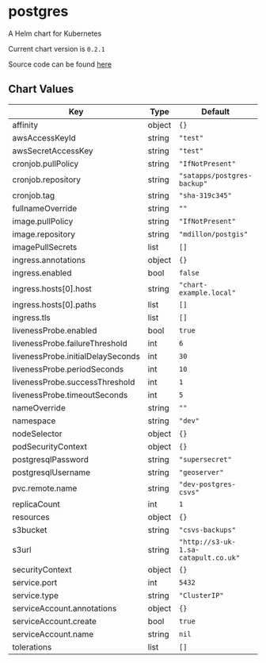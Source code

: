 postgres
========
A Helm chart for Kubernetes

Current chart version is `0.2.1`

Source code can be found [here](https://postgis.net/)



## Chart Values

| Key | Type | Default | Description |
|-----|------|---------|-------------|
| affinity | object | `{}` |  |
| awsAccessKeyId | string | `"test"` |  |
| awsSecretAccessKey | string | `"test"` |  |
| cronjob.pullPolicy | string | `"IfNotPresent"` |  |
| cronjob.repository | string | `"satapps/postgres-backup"` |  |
| cronjob.tag | string | `"sha-319c345"` |  |
| fullnameOverride | string | `""` |  |
| image.pullPolicy | string | `"IfNotPresent"` |  |
| image.repository | string | `"mdillon/postgis"` |  |
| imagePullSecrets | list | `[]` |  |
| ingress.annotations | object | `{}` |  |
| ingress.enabled | bool | `false` |  |
| ingress.hosts[0].host | string | `"chart-example.local"` |  |
| ingress.hosts[0].paths | list | `[]` |  |
| ingress.tls | list | `[]` |  |
| livenessProbe.enabled | bool | `true` |  |
| livenessProbe.failureThreshold | int | `6` |  |
| livenessProbe.initialDelaySeconds | int | `30` |  |
| livenessProbe.periodSeconds | int | `10` |  |
| livenessProbe.successThreshold | int | `1` |  |
| livenessProbe.timeoutSeconds | int | `5` |  |
| nameOverride | string | `""` |  |
| namespace | string | `"dev"` |  |
| nodeSelector | object | `{}` |  |
| podSecurityContext | object | `{}` |  |
| postgresqlPassword | string | `"supersecret"` |  |
| postgresqlUsername | string | `"geoserver"` |  |
| pvc.remote.name | string | `"dev-postgres-csvs"` |  |
| replicaCount | int | `1` |  |
| resources | object | `{}` |  |
| s3bucket | string | `"csvs-backups"` |  |
| s3url | string | `"http://s3-uk-1.sa-catapult.co.uk"` |  |
| securityContext | object | `{}` |  |
| service.port | int | `5432` |  |
| service.type | string | `"ClusterIP"` |  |
| serviceAccount.annotations | object | `{}` |  |
| serviceAccount.create | bool | `true` |  |
| serviceAccount.name | string | `nil` |  |
| tolerations | list | `[]` |  |
